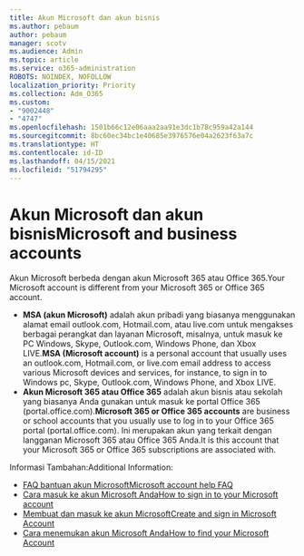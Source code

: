 ```yaml
---
title: Akun Microsoft dan akun bisnis
ms.author: pebaum
author: pebaum
manager: scotv
ms.audience: Admin
ms.topic: article
ms.service: o365-administration
ROBOTS: NOINDEX, NOFOLLOW
localization_priority: Priority
ms.collection: Adm_O365
ms.custom:
- "9002448"
- "4747"
ms.openlocfilehash: 1501b66c12e06aaa2aa91e3dc1b78c959a42a144
ms.sourcegitcommit: 8bc60ec34bc1e40685e3976576e04a2623f63a7c
ms.translationtype: HT
ms.contentlocale: id-ID
ms.lasthandoff: 04/15/2021
ms.locfileid: "51794295"
---
```

# <a name="microsoft-and-business-accounts"></a><span data-ttu-id="38ea3-102">Akun Microsoft dan akun bisnis</span><span class="sxs-lookup"><span data-stu-id="38ea3-102">Microsoft and business accounts</span></span>

<span data-ttu-id="38ea3-103">Akun Microsoft berbeda dengan akun Microsoft 365 atau Office 365.</span><span class="sxs-lookup"><span data-stu-id="38ea3-103">Your Microsoft account is different from your Microsoft 365 or Office 365 account.</span></span>

- <span data-ttu-id="38ea3-104">**MSA (akun Microsoft)** adalah akun pribadi yang biasanya menggunakan alamat email outlook.com, Hotmail.com, atau live.com untuk mengakses berbagai perangkat dan layanan Microsoft, misalnya, untuk masuk ke PC Windows, Skype, Outlook.com, Windows Phone, dan Xbox LIVE.</span><span class="sxs-lookup"><span data-stu-id="38ea3-104">**MSA (Microsoft account)** is a personal account that usually uses an outlook.com, Hotmail.com, or live.com email address to access various Microsoft devices and services, for instance, to sign in to Windows pc, Skype, Outlook.com, Windows Phone, and Xbox LIVE.</span></span>
- <span data-ttu-id="38ea3-105">**Akun Microsoft 365 atau Office 365** adalah akun bisnis atau sekolah yang biasanya Anda gunakan untuk masuk ke portal Office 365 (portal.office.com).</span><span class="sxs-lookup"><span data-stu-id="38ea3-105">**Microsoft 365 or Office 365 accounts** are business or school accounts that you usually use to log in to your Office 365 portal (portal.office.com).</span></span> <span data-ttu-id="38ea3-106">Ini merupakan akun yang terkait dengan langganan Microsoft 365 atau Office 365 Anda.</span><span class="sxs-lookup"><span data-stu-id="38ea3-106">It is this account that your Microsoft 365 or Office 365 subscriptions are associated with.</span></span>

<span data-ttu-id="38ea3-107">Informasi Tambahan:</span><span class="sxs-lookup"><span data-stu-id="38ea3-107">Additional Information:</span></span>

- [<span data-ttu-id="38ea3-108">FAQ bantuan akun Microsoft</span><span class="sxs-lookup"><span data-stu-id="38ea3-108">Microsoft account help FAQ</span></span>](https://support.microsoft.com/hub/4294457/microsoft-account-help) 
- [<span data-ttu-id="38ea3-109">Cara masuk ke akun Microsoft Anda</span><span class="sxs-lookup"><span data-stu-id="38ea3-109">How to sign in to your Microsoft account</span></span>](https://support.microsoft.com/help/4028195/microsoft-account-how-to-sign-in)
- [<span data-ttu-id="38ea3-110">Membuat dan masuk ke akun Microsoft</span><span class="sxs-lookup"><span data-stu-id="38ea3-110">Create and sign in Microsoft Account</span></span>](https://account.microsoft.com/account)
- [<span data-ttu-id="38ea3-111">Cara menemukan akun Microsoft Anda</span><span class="sxs-lookup"><span data-stu-id="38ea3-111">How to find your Microsoft Account</span></span>](https://support.microsoft.com/help/13811/microsoft-account-how-to-find)
